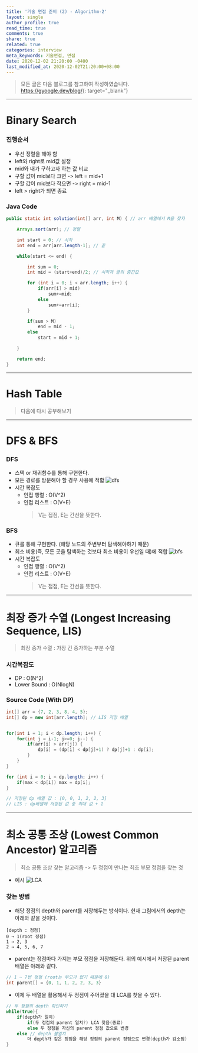 ```yaml
---
title: '기술 면접 준비 (2) - Algorithm-2'
layout: single
author_profile: true
read_time: true
comments: true
share: true
related: true
categories: interview
meta_keywords: 기술면접, 면접
date: 2020-12-02 21:20:00 -0400
last_modified_at: 2020-12-02T21:20:00+08:00
---
```


> 모든 글은 다음 블로그를 참고하여 작성하였습니다.<br> <https://gyoogle.dev/blog/>{: target="\_blank"}

<hr>

# Binary Search

### 진행순서

-   우선 정렬을 해야 함
-   left와 right로 mid값 설정
-   mid와 내가 구하고자 하는 값 비교
-   구할 값이 mid보다 크면 -> left = mid+1
-   구할 값이 mid보다 작으면 -> right = mid-1
-   left > right가 되면 종료

### Java Code

```java
public static int solution(int[] arr, int M) { // arr 배열에서 M을 찾자

    Arrays.sort(arr); // 정렬

	int start = 0; // 시작
	int end = arr[arr.length-1]; // 끝

	while(start <= end) {

		int sum = 0;
		int mid = (start+end)/2; // 시작과 끝의 중간값

		for (int i = 0; i < arr.length; i++) {
			if(arr[i] > mid)
				sum+=mid;
			else
				sum+=arr[i];
		}

		if(sum > M)
			end = mid - 1;
		else
			start = mid + 1;

	}

	return end;
}
```

<hr>

# Hash Table

> 다음에 다시 공부해보기

<hr>

# DFS & BFS

### DFS

-   스택 or 재귀함수를 통해 구현한다.
-   모든 경로를 방문해야 할 경우 사용에 적합
    ![dfs](https://upload.wikimedia.org/wikipedia/commons/7/7f/Depth-First-Search.gif)
-   시간 복잡도
    -   인접 행렬 : O(V^2)
    -   인접 리스트 : O(V+E)
        > V는 접점, E는 간선을 뜻한다.

### BFS

-   큐를 통해 구현한다. (해당 노드의 주변부터 탐색해야하기 때문)
-   최소 비용(즉, 모든 곳을 탐색하는 것보다 최소 비용이 우선일 때)에 적합
    ![bfs](https://upload.wikimedia.org/wikipedia/commons/5/5d/Breadth-First-Search-Algorithm.gif)
-   시간 복잡도
    -   인접 행렬 : O(V^2)
    -   인접 리스트 : O(V+E)
        > V는 접점, E는 간선을 뜻한다.

<hr>

# 최장 증가 수열 (Longest Increasing Sequence, LIS)

> 최장 증가 수열 : 가장 긴 증가하는 부분 수열

### 시간복잡도

-   DP : O(N^2)
-   Lower Bound : O(NlogN)

### Source Code (With DP)

```java
int[] arr = {7, 2, 3, 8, 4, 5};
int[] dp = new int[arr.length]; // LIS 저장 배열


for(int i = 1; i < dp.length; i++) {
    for(int j = i-1; j>=0; j--) {
        if(arr[i] > arr[j]) {
            dp[i] = (dp[i] < dp[j]+1) ? dp[j]+1 : dp[i];
        }
    }
}

for (int i = 0; i < dp.length; i++) {
	if(max < dp[i]) max = dp[i];
}

// 저장된 dp 배열 값 : [0, 0, 1, 2, 2, 3]
// LIS : dp배열에 저장된 값 중 최대 값 + 1
```

<hr>

# 최소 공통 조상 (Lowest Common Ancestor) 알고리즘

> 최소 공통 조상 찾는 알고리즘 -> 두 정점이 만나는 최초 부모 정점을 찾는 것

-   예시
    ![LCA](https://media.geeksforgeeks.org/wp-content/cdn-uploads/lca.png)

### 찾는 방법

-   해당 정점의 depth와 parent를 저장해두는 방식이다. 현재 그림에서의 depth는 아래와 같을 것이다.

```text
[depth : 정점]
0 → 1(root 정점)
1 → 2, 3
2 → 4, 5, 6, 7
```

-   parent는 정점마다 가지는 부모 정점을 저장해둔다. 위의 예시에서 저장된 parent 배열은 아래와 같다.

```java
// 1 ~ 7번 정점 (root는 부모가 없기 때문에 0)
int parent[] = {0, 1, 1, 2, 2, 3, 3}
```

-   이제 두 배열을 활용해서 두 정점이 주어졌을 대 LCA를 찾을 수 있다.

```java
// 두 정점의 depth 확인하기
while(true){
	if(depth가 일치)
		if(두 정점의 parent 일치?) LCA 찾음(종료)
        else 두 정점을 자신의 parent 정점 값으로 변경
    else // depth 불일치
        더 depth가 깊은 정점을 해당 정점의 parent 정점으로 변경(depth가 감소됨)
}
```
